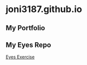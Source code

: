 # joni3187.github.io
## My Portfolio

## My Eyes Repo
<a href="http://joni3187.github.io.eyes">Eyes Exercise</a>
